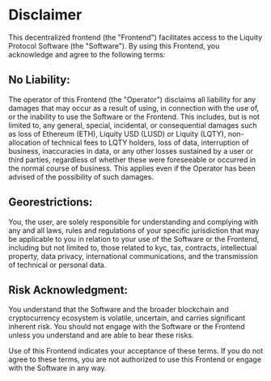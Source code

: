 # Disclaimer

This decentralized frontend (the "Frontend") facilitates access to the Liquity Protocol Software (the "Software"). By using this Frontend, you acknowledge and agree to the following terms:

## No Liability:

The operator of this Frontend (the "Operator") disclaims all liability for any damages that may occur as a result of using, in connection with the use of, or the inability to use the Software or the Frontend. This includes, but is not limited to, any general, special, incidental, or consequential damages such as loss of Ethereum (ETH), Liquity USD (LUSD) or Liquity (LQTY), non-allocation of technical fees to LQTY holders, loss of data, interruption of business, inaccuracies in data, or any other losses sustained by a user or third parties, regardless of whether these were foreseeable or occurred in the normal course of business. This applies even if the Operator has been advised of the possibility of such damages.

## Georestrictions:

You, the user, are solely responsible for understanding and complying with any and all laws, rules and regulations of your specific jurisdiction that may be applicable to you in relation to your use of the Software or the Frontend, including but not limited to, those related to kyc, tax, contracts, intellectual property, data privacy, international communications, and the transmission of technical or personal data.

## Risk Acknowledgment: 

You understand that the Software and the broader blockchain and cryptocurrency ecosystem is volatile, uncertain, and carries significant inherent risk. You should not engage with the Software or the Frontend unless you understand and are able to bear these risks.

Use of this Frontend indicates your acceptance of these terms. If you do not agree to these terms, you are not authorized to use this Frontend or engage with the Software in any way.

